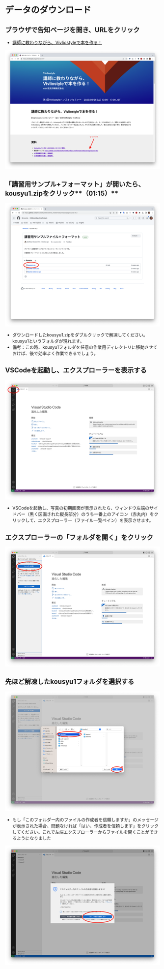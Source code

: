 # データのダウンロード

## ブラウザで告知ページを開き、URLをクリック

- [講師に教わりながら、Vivliostyleで本を作る！](https://vivliostyle.org/ja/hands-on/1/)

![](./images/2-introduction-to-vivliostyle/1-download-data/2-1-1.png)

## 「講習用サンプル+フォーマット」が開いたら、kousyu1.zipをクリック**（01:15）**

![](./images/2-introduction-to-vivliostyle/1-download-data/2-1-2.png)

- ダウンロードしたkousyu1.zipをダブルクリックで解凍してください。kousyu1というフォルダが現れます。
- 備考：この時、kousyu1フォルダを任意の作業用ディレクトリに移動させておけば、後で効率よく作業できるでしょう。

## VSCodeを起動し、エクスプローラーを表示する

![](./images/2-introduction-to-vivliostyle/1-download-data/2-1-3.png)

- VSCodeを起動し、写真の初期画面が表示されたら、ウィンドウ左端のサイドバー（黒く区画された縦長部分）のうち一番上のアイコン（赤丸内）をクリックして、エクスプローラー（ファイル一覧ペイン）を表示させます。

## エクスプローラーの「フォルダを開く」をクリック

![](./images/2-introduction-to-vivliostyle/1-download-data/2-1-4.png)

## 先ほど解凍したkousyu1フォルダを選択する

![](./images/2-introduction-to-vivliostyle/1-download-data/2-1-5.png)

- もし「このフォルダー内のファイルの作成者を信頼しますか」のメッセージが表示された場合、問題なければ「はい、作成者を信頼します」をクリックしてください。これで左端エクスプローラーからファイルを開くことができるようになりました

![](./images/2-introduction-to-vivliostyle/1-download-data/2-1-6.png)